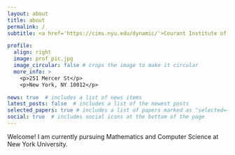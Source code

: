 ```yaml
---
layout: about
title: about
permalink: /
subtitle: <a href='https://cims.nyu.edu/dynamic/'>Courant Institute of Mathematical Sciences</a>. 251 Mercer St, New York, NY 10012

profile:
  align: right
  image: prof_pic.jpg
  image_circular: false # crops the image to make it circular
  more_info: >
    <p>251 Mercer St</p>
    <p>New York, NY 10012</p>

news: true  # includes a list of news items
latest_posts: false  # includes a list of the newest posts
selected_papers: true # includes a list of papers marked as "selected={true}"
social: true  # includes social icons at the bottom of the page
---
```


Welcome! I am currently pursuing Mathematics and Computer Science at New York University.

